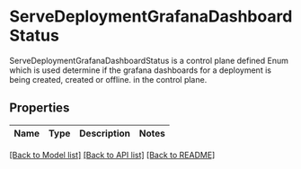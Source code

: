# ServeDeploymentGrafanaDashboardStatus

ServeDeploymentGrafanaDashboardStatus is a control plane defined Enum which is used determine if the grafana dashboards for a deployment is being created, created or offline. in the control plane.
## Properties
Name | Type | Description | Notes
------------ | ------------- | ------------- | -------------

[[Back to Model list]](../README.md#documentation-for-models) [[Back to API list]](../README.md#documentation-for-api-endpoints) [[Back to README]](../README.md)


